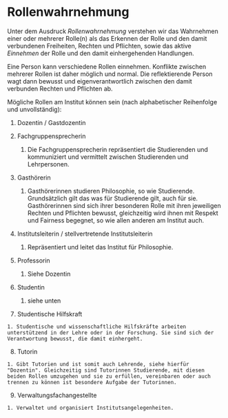 <!---
   NAME - The NAME of this project is:
ethos

  FILE - The FILENAME of the current file is:
/a3.md

  CREATION - This project was CREATED on:
2017-01-28-16:15:00 UTC

  MODIFICATION - This project was last MODIFIED on:
2017-01-28-16:15:00 UTC

  VERSION - The current VERSION of this project is:
<git-commit-hash>-2017-01-28-16:15:00 UTC

  CREATOR(S) - This project was CREATED by:
Michael Czechowski, Martin Maga

  CONTACT - You can CONTACT the creator(s) or developer(s) of this project at:
E-Mail: mail@martinmaga.de

  COPYRIGHT - The COPYRIGHT holder of this project is:
COPYRIGHT (c) 2016 Martin Maga

  LICENSE - This project is LICENSED under the following license:
Martin Maga 2016 CC BY-SA 4.0 https://creativecommons.org

  SUBFILE – This is a SUBFILE! For more INFORMATION on this project go to:
/README.md
--->
# Rollenwahrnehmung

Unter dem Ausdruck *Rollenwahrnehmung* verstehen wir das Wahrnehmen einer oder mehrerer Rolle(n) als das Erkennen der Rolle und den damit verbundenen Freiheiten, Rechten und Pflichten, sowie das aktive *Einnehmen* der Rolle und den damit einhergehenden Handlungen.

Eine Person kann verschiedene Rollen einnehmen. Konflikte zwischen mehrerer Rollen ist daher möglich und normal. Die reflektierende Person wagt dann bewusst und eigenverantwortlich zwischen den damit verbunden Rechten und Pflichten ab.

Mögliche Rollen am Institut können sein (nach alphabetischer Reihenfolge und unvollständig):

1. Dozentin / Gastdozentin

2. Fachgruppensprecherin

      1. Die Fachgruppensprecherin repräsentiert die Studierenden und kommuniziert und vermittelt zwischen Studierenden und Lehrpersonen.

3. Gasthörerin

      1. Gasthörerinnen studieren Philosophie, so wie Studierende. Grundsätzlich gilt das was für Studierende gilt, auch für sie. Gasthörerinnen sind sich ihrer besonderen Rolle mit ihren jeweiligen Rechten und Pflichten bewusst, gleichzeitig wird ihnen mit Respekt und Fairness begegnet, so wie allen anderen am Institut auch.

  4. Institutsleiterin / stellvertretende Institutsleiterin

      1. Repräsentiert und leitet das Institut für Philosophie.

  5. Professorin

      1. Siehe Dozentin

  6. Studentin

      1. siehe unten

  7. Studentische Hilfskraft

    1. Studentische und wissenschaftliche Hilfskräfte arbeiten unterstützend in der Lehre oder in der Forschung. Sie sind sich der Verantwortung bewusst, die damit einhergeht.

  8. Tutorin

    1. Gibt Tutorien und ist somit auch Lehrende, siehe hierfür "Dozentin". Gleichzeitig sind Tutorinnen Studierende, mit diesen beiden Rollen umzugehen und sie zu erfüllen, vereinbaren oder auch trennen zu können ist besondere Aufgabe der Tutorinnen.

  9. Verwaltungsfachangestellte

    1. Verwaltet und organisiert Institutsangelegenheiten.
